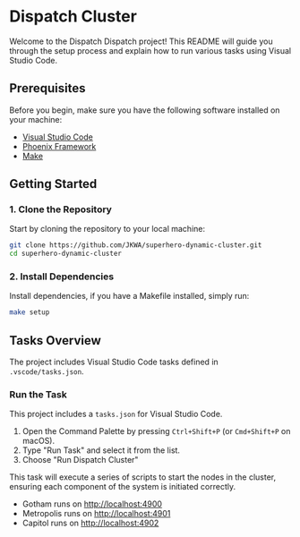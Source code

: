 # Dispatch Cluster

Welcome to the Dispatch Dispatch project! This README will guide you through the setup process and explain how to run various tasks using Visual Studio Code.

## Prerequisites

Before you begin, make sure you have the following software installed on your machine:

- [Visual Studio Code](https://code.visualstudio.com/download)
- [Phoenix Framework](https://hexdocs.pm/phoenix/installation.html)
- [Make](https://sp21.datastructur.es/materials/guides/make-install.html)

## Getting Started

### 1. Clone the Repository

Start by cloning the repository to your local machine:

```sh
git clone https://github.com/JKWA/superhero-dynamic-cluster.git
cd superhero-dynamic-cluster
```

### 2. Install Dependencies

Install dependencies, if you have a Makefile installed, simply run:

```sh
make setup
```

## Tasks Overview

The project includes Visual Studio Code tasks defined in `.vscode/tasks.json`.

### Run the Task

This project includes a `tasks.json` for Visual Studio Code.

1. Open the Command Palette by pressing `Ctrl+Shift+P` (or `Cmd+Shift+P` on macOS).
2. Type "Run Task" and select it from the list.
3. Choose "Run Dispatch Cluster"

This task will execute a series of scripts to start the nodes in the cluster, ensuring each component of the system is initiated correctly.

- Gotham runs on [http://localhost:4900](http://localhost:4900)
- Metropolis runs on [http://localhost:4901](http://localhost:4901)
- Capitol runs on [http://localhost:4902](http://localhost:4902)